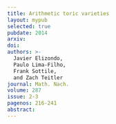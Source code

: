 ```yaml
---
title: Arithmetic toric varieties
layout: mypub
selected: true
pubdate: 2014
arxiv: 
doi: 
authors: >-
  Javier Elizondo,
  Paulo Lima-Filho,
  Frank Sottile,
  and Zach Teitler
journal: Math. Nach.
volume: 287
issue: 2-3
pagenos: 216-241
abstract:
---
```


